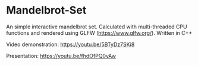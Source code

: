 # Mandelbrot-Set
An simple interactive mandelbrot set. Calculated with multi-threaded CPU functions and rendered using GLFW (https://www.glfw.org/).
Written in C++

Video demonstration: https://youtu.be/5BTyDz7SKi8

Presentation: https://youtu.be/fhdOfPQ0yAw
